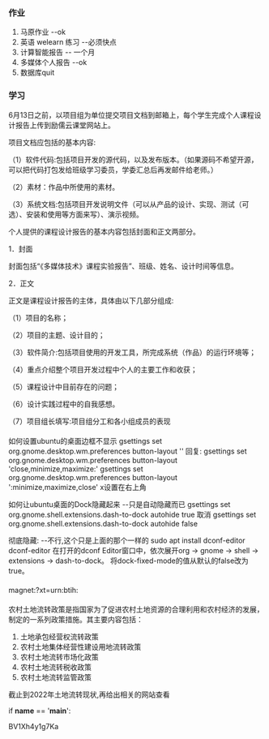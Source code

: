 ### 作业
1. 马原作业  --ok
2. 英语 welearn 练习  --必须快点
3. 计算智能报告      -- 一个月
4. 多媒体个人报告 --ok
5. 数据库quit




### 学习


6月13日之前，以项目组为单位提交项目文档到邮箱上，每个学生完成个人课程设计报告上传到励儒云课堂网站上。

项目文档应包括的基本内容:

（1）软件代码:包括项目开发的源代码，以及发布版本。（如果源码不希望开源，可以把代码打包发给班级学习委员，学委汇总后再发邮件给老师。）

 （2）素材：作品中所使用的素材。

（3）系统文档:包括项目开发说明文件（可以从产品的设计、实现、测试（可选）、安装和使用等方面来写）、演示视频。

个人提供的课程设计报告的基本内容包括封面和正文两部分。

1．封面

封面包括“《多媒体技术》课程实验报告”、班级、姓名、设计时间等信息。

2．正文

正文是课程设计报告的主体，具体由以下几部分组成:

（1）项目的名称；

（2）项目的主题、设计目的；

（3）软件简介:包括项目使用的开发工具，所完成系统（作品）的运行环境等；

（4）重点介绍整个项目开发过程中个人的主要工作和收获；

（5）课程设计中目前存在的问题；

（6）设计实践过程中的自我感想。

（7）项目组长填写:项目组分工和各小组成员的表现



#### 
如何设置ubuntu的桌面边框不显示
gsettings set org.gnome.desktop.wm.preferences button-layout ''
回复:
gsettings set org.gnome.desktop.wm.preferences button-layout 'close,minimize,maximize:'
gsettings set org.gnome.desktop.wm.preferences button-layout ':minimize,maximize,close'   x设置在右上角

如何让ubuntu桌面的Dock隐藏起来  --只是自动隐藏而已
gsettings set org.gnome.shell.extensions.dash-to-dock autohide true
取消
gsettings set org.gnome.shell.extensions.dash-to-dock autohide false



彻底隐藏:  --不行,这个只是上面的那个一样的
sudo apt install dconf-editor
dconf-editor
在打开的dconf Editor窗口中，依次展开org -> gnome -> shell -> extensions -> dash-to-dock。
将dock-fixed-mode的值从默认的false改为true。


#### 
magnet:?xt=urn:btih:



####

农村土地流转政策是指国家为了促进农村土地资源的合理利用和农村经济的发展，制定的一系列政策措施。其主要内容包括：
1. 土地承包经营权流转政策
2. 农村土地集体经营性建设用地流转政策
3. 农村土地流转市场化政策
4. 农村土地流转税收政策
5. 农村土地流转监管政策



截止到2022年土地流转现状,再给出相关的网站查看



if __name__ == '__main__':


BV1Xh4y1g7Ka



